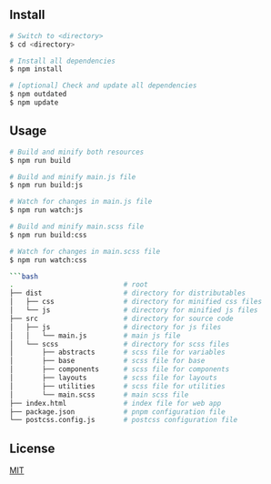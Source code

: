 ## Install

```bash
# Switch to <directory>
$ cd <directory>

# Install all dependencies
$ npm install

# [optional] Check and update all dependencies
$ npm outdated
$ npm update
```

## Usage

```bash
# Build and minify both resources
$ npm run build

# Build and minify main.js file
$ npm run build:js

# Watch for changes in main.js file
$ npm run watch:js

# Build and minify main.scss file
$ npm run build:css

# Watch for changes in main.scss file
$ npm run watch:css

```bash
.                           # root
├── dist                    # directory for distributables
│   ├── css                 # directory for minified css files
│   └── js                  # directory for minified js files
├── src                     # directory for source code
│   ├── js                  # directory for js files
│   │   └── main.js         # main js file
│   └── scss                # directory for scss files
│       ├── abstracts       # scss file for variables
│       ├── base            # scss file for base
│       ├── components      # scss file for components
│       ├── layouts         # scss file for layouts
│       ├── utilities       # scss file for utilities
│       └── main.scss       # main scss file
├── index.html              # index file for web app
├── package.json            # pnpm configuration file
└── postcss.config.js       # postcss configuration file
```

## License

[MIT][mit]

[mit]: https://opensource.org/licenses/MIT